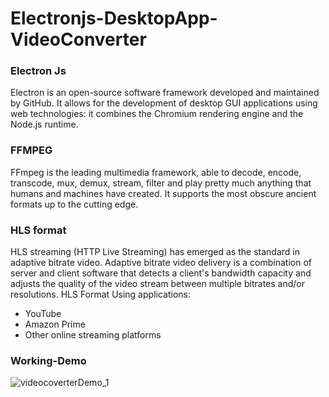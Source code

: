 # Electronjs-DesktopApp-VideoConverter

### Electron Js
Electron is an open-source software framework developed and maintained by GitHub. It allows for the development of desktop GUI applications using web technologies: it combines the Chromium rendering engine and the Node.js runtime.

###  FFMPEG
FFmpeg is the leading multimedia framework, able to decode, encode, transcode, mux, demux, stream, filter and play pretty much anything that humans and machines have created. It supports the most obscure ancient formats up to the cutting edge.

### HLS format
HLS streaming (HTTP Live Streaming) has emerged as the standard in adaptive bitrate video.
Adaptive bitrate video delivery is a combination of server and client software that detects a client's bandwidth capacity and adjusts the quality of the video stream between multiple bitrates and/or resolutions.
HLS Format Using applications:
- YouTube
- Amazon Prime
- Other online streaming platforms

### Working-Demo
![videocoverterDemo_1](https://user-images.githubusercontent.com/87636548/135978278-a8a9ba42-d00a-481b-b977-76586e78e479.gif)

